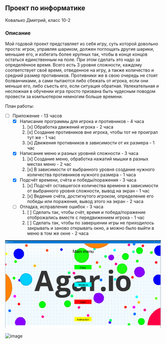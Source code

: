 ## Проект по информатике

Ковалько Дмитрий, класс 10-2

### Описание

Мой годовой проект представляет из себя игру, суть которой довольно проста: игрок, управляя шариком, должен поглощать другие шарики, меньшие его, и избегать более крупных так, чтобы в конце концов остаться единственным на поле. При этом сделать это надо за определённое время. Всего есть 3 уровня сложности, каждому соответствует своё время, отведенное на игру, а также количество и средний размер противников. Противники же в свою очередь не стоят болванчиками, а сами пытаются либо сбежать от игрока, если они меньше его, либо съесть его, если ситуация обратная. Увлекательная и несложная в обучении игра просто призвана быть чудесным поводом провести за компьютером немногим больше времени.


План работы:

- [ ] Приложение - 13 часов
     * [x] Написание программы для игрока и противников - 4 часа
          1. [x] Обработка движений игрока - 2 часа
          2. [x] Создание противников вне игрока, чтобы тот не проиграл тут же - 1 час
          3. [x] Движения противников в зависимости от их размера - 1 час
     * [x] Написание меню и разных уровней сложности - 3 часа
          1. [x] Создание меню, обработка нажатий мышки в разных местах меню - 2 час
          2. [x] В зависимости от выбранного уровня создание нужного количества противников нужного размера - 1 часа
     * [x] Подсчёт времени, счёта и победы/поражения - 3 часа
          1. [x] Подсчёт оставшегося количества времени в зависимости от выбранного уровня сложности, вывод на экран - 1 час
          2. [x] Ведение счёта, достигнутого игроком, определение его победы или поражения, вывод этого на экран - 2 часа
     * [ ] Отладка, исправление ошибок - 3 часа
          1. [ ] Сделать так, чтобы счёт, время и победа/поражение отоброжались вместе с передвижением игрока - 1 час
          2. [ ] Сделать так, чтобы по завершении игры не приходилось закрывать и заново открывать окно, а можно было выйти в меню в том же окне - 2 часа


![](resources/img.png)

![image](https://user-images.githubusercontent.com/112693825/235235751-be5a331d-a41e-4459-b578-2f9443598f98.png)

